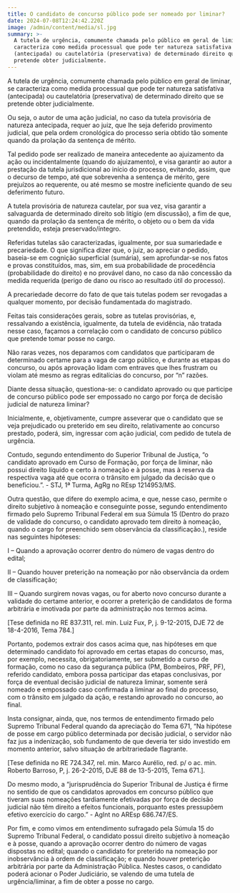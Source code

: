 ```yaml
---
title: O candidato de concurso público pode ser nomeado por liminar?
date: 2024-07-08T12:24:42.220Z
image: /admin/content/media/sl.jpg
summary: >-
  A tutela de urgência, comumente chamada pelo público em geral de liminar, se
  caracteriza como medida processual que pode ter natureza satisfativa
  (antecipada) ou cautelatória (preservativa) de determinado direito que se
  pretende obter judicialmente.
---
```

A tutela de urgência, comumente chamada pelo público em geral de liminar, se caracteriza como medida processual que pode ter natureza satisfativa (antecipada) ou cautelatória (preservativa) de determinado direito que se pretende obter judicialmente.

Ou seja, o autor de uma ação judicial, no caso da tutela provisória de natureza antecipada, requer ao juiz, que lhe seja deferido provimento judicial, que pela ordem cronológica do processo seria obtido tão somente quando da prolação da sentença de mérito.

Tal pedido pode ser realizado de maneira antecedente ao ajuizamento da ação ou incidentalmente (quando do ajuizamento), e visa garantir ao autor a prestação da tutela jurisdicional ao início do processo, evitando, assim, que o decurso de tempo, até que sobrevenha a sentença de mérito, gere prejuízos ao requerente, ou até mesmo se mostre ineficiente quando de seu deferimento futuro.

A tutela provisória de natureza cautelar, por sua vez, visa garantir a salvaguarda de determinado direito sob litígio (em discussão), a fim de que, quando da prolação da sentença de mérito, o objeto ou o bem da vida pretendido, esteja preservado/íntegro.

Referidas tutelas são caracterizadas, igualmente, por sua sumariedade e precariedade. O que significa dizer que, o juiz, ao apreciar o pedido, baseia-se em cognição superficial (sumária), sem aprofundar-se nos fatos e provas constituídos, mas, sim, em sua probabilidade de procedência (probabilidade do direito) e no provável dano, no caso da não concessão da medida requerida (perigo de dano ou risco ao resultado útil do processo).

A precariedade decorre do fato de que tais tutelas podem ser revogadas a qualquer momento, por decisão fundamentada do magistrado.

Feitas tais considerações gerais, sobre as tutelas provisórias, e, ressalvando a existência, igualmente, da tutela de evidência, não tratada nesse caso, façamos a correlação com o candidato de concurso público que pretende tomar posse no cargo.

Não raras vezes, nos deparamos com candidatos que participaram de determinado certame para a vaga de cargo público, e durante as etapas do concurso, ou após aprovação lidam com entraves que lhes frustram ou violam até mesmo as regras editalícias do concurso, por “n” razões.

Diante dessa situação, questiona-se: o candidato aprovado ou que participe de concurso público pode ser empossado no cargo por força de decisão judicial de natureza liminar?

Inicialmente, e, objetivamente, cumpre asseverar que o candidato que se veja prejudicado ou preterido em seu direito, relativamente ao concurso prestado, poderá, sim, ingressar com ação judicial, com pedido de tutela de urgência.

Contudo, segundo entendimento do Superior Tribunal de Justiça, “o candidato aprovado em Curso de Formação, por força de liminar, não possui direito líquido e certo à nomeação e à posse, mas à reserva da respectiva vaga até que ocorra o trânsito em julgado da decisão que o beneficiou.”. - STJ, 1ª Turma, AgRg no REsp 1214953/MS.

Outra questão, que difere do exemplo acima, e que, nesse caso, permite o direito subjetivo à nomeação e conseguinte posse, segundo entendimento firmado pelo Supremo Tribunal Federal em sua Súmula 15 (Dentro do prazo de validade do concurso, o candidato aprovado tem direito à nomeação, quando o cargo for preenchido sem observância da classificação.), reside nas seguintes hipóteses:

I – Quando a aprovação ocorrer dentro do número de vagas dentro do edital;

II – Quando houver preterição na nomeação por não observância da ordem de classificação;

III – Quando surgirem novas vagas, ou for aberto novo concurso durante a validade do certame anterior, e ocorrer a preterição de candidatos de forma arbitrária e imotivada por parte da administração nos termos acima.

\[Tese definida no RE 837.311, rel. min. Luiz Fux, P, j. 9-12-2015, DJE 72 de 18-4-2016, Tema 784.]

Portanto, podemos extrair dos casos acima que, nas hipóteses em que determinado candidato foi aprovado em certas etapas do concurso, mas, por exemplo, necessita, obrigatoriamente, ser submetido a curso de formação, como no caso da segurança pública (PM, Bombeiros, PRF, PF), referido candidato, embora possa participar das etapas conclusivas, por força de eventual decisão judicial de natureza liminar, somente será nomeado e empossado caso confirmada a liminar ao final do processo, com o trânsito em julgado da ação, e restando aprovado no concurso, ao final.

Insta consignar, ainda, que, nos termos de entendimento firmado pelo Supremo Tribunal Federal quando da apreciação do Tema 671, “Na hipótese de posse em cargo público determinada por decisão judicial, o servidor não faz jus a indenização, sob fundamento de que deveria ter sido investido em momento anterior, salvo situação de arbitrariedade flagrante.

\[Tese definida no RE 724.347, rel. min. Marco Aurélio, red. p/ o ac. min. Roberto Barroso, P, j. 26-2-2015, DJE 88 de 13-5-2015, Tema 671.].

Do mesmo modo, a “jurisprudência do Superior Tribunal de Justiça é firme no sentido de que os candidatos aprovados em concurso público que tiveram suas nomeações tardiamente efetivadas por força de decisão judicial não têm direito a efeitos funcionais, porquanto estes pressupõem efetivo exercício do cargo.” - AgInt no AREsp 686.747/ES.

Por fim, e como vimos em entendimento sufragado pela Súmula 15 do Supremo Tribunal Federal, o candidato possui direito subjetivo à nomeação e à posse, quando a aprovação ocorrer dentro do número de vagas dispostas no edital; quando o candidato for preterido na nomeação por inobservância à ordem de classificação; e quando houver preterição arbitrária por parte da Administração Pública. Nestes casos, o candidato poderá acionar o Poder Judiciário, se valendo de uma tutela de urgência/liminar, a fim de obter a posse no cargo.
